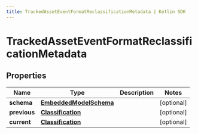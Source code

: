 ```yaml
---
title: TrackedAssetEventFormatReclassificationMetadata | Kotlin SDK
---
```




# TrackedAssetEventFormatReclassificationMetadata

## Properties
Name | Type | Description | Notes
------------ | ------------- | ------------- | -------------
**schema** | [**EmbeddedModelSchema**](EmbeddedModelSchema) |  |  [optional]
**previous** | [**Classification**](Classification) |  |  [optional]
**current** | [**Classification**](Classification) |  |  [optional]




